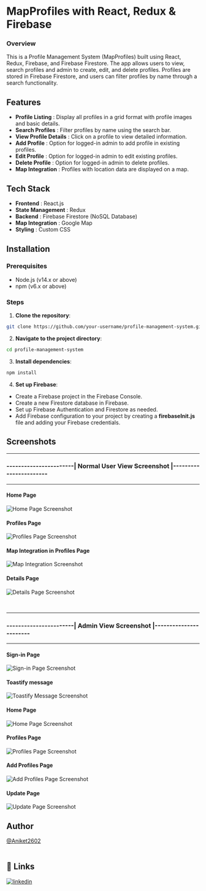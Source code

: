 # MapProfiles with React, Redux & Firebase

### Overview

This is a Profile Management System (MapProfiles) built using React, Redux, Firebase, and Firebase Firestore. The app allows users to view, search profiles and admin to create, edit, and delete profiles. Profiles are stored in Firebase Firestore, and users can filter profiles by name through a search functionality.

## Features

- **Profile Listing** : Display all profiles in a grid format with profile images and basic details.
- **Search Profiles** : Filter profiles by name using the search bar.
- **View Profile Details** : Click on a profile to view detailed information.
- **Add Profile** : Option for logged-in admin to add profile in existing profiles.
- **Edit Profile** : Option for logged-in admin to edit existing profiles.
- **Delete Profile** : Option for logged-in admin to delete profiles.
- **Map Integration** : Profiles with location data are displayed on a map.

## Tech Stack

- **Frontend** : React.js
- **State Management** : Redux
- **Backend** : Firebase Firestore (NoSQL Database)
- **Map Integration** : Google Map
- **Styling** : Custom CSS

## Installation

### Prerequisites

- Node.js (v14.x or above)
- npm (v6.x or above)

### Steps

1. **Clone the repository**:

```bash
git clone https://github.com/your-username/profile-management-system.git
```

2. **Navigate to the project directory**:

```bash
cd profile-management-system
```

3. **Install dependencies**:

```bash
npm install
```

4. **Set up Firebase**:

- Create a Firebase project in the Firebase Console.
- Create a new Firestore database in Firebase.
- Set up Firebase Authentication and Firestore as needed.
- Add Firebase configuration to your project by creating a **firebaseInit.js** file and adding your Firebase credentials.

## Screenshots

<hr />

### -----------------------| Normal User View Screenshot |-----------------------

<hr />

#### Home Page

![Home Page Screenshot](https://github.com/Aniket2602/map-profiles/blob/master/screenshots/user/Home%20Page.png?raw=true)

#### Profiles Page

![Profiles Page Screenshot](https://github.com/Aniket2602/map-profiles/blob/master/screenshots/user/Profiles%20Page.png?raw=true)

#### Map Integration in Profiles Page

![Map Integration Screenshot](https://github.com/Aniket2602/map-profiles/blob/master/screenshots/user/Map%20Integration.png?raw=true)

#### Details Page

![Details Page Screenshot](https://github.com/Aniket2602/map-profiles/blob/master/screenshots/user/Details%20Page.png?raw=true)

<br>
<hr />

### -----------------------| Admin View Screenshot |-----------------------

<hr />

#### Sign-in Page

![Sign-in Page Screenshot](https://github.com/Aniket2602/map-profiles/blob/master/screenshots/admin/Sign-in%20Page.png?raw=true)

#### Toastify message

![Toastify Message Screenshot](https://github.com/Aniket2602/map-profiles/blob/master/screenshots/admin/Toastify%20Message.png?raw=true)

#### Home Page

![Home Page Screenshot](https://github.com/Aniket2602/map-profiles/blob/master/screenshots/admin/Home%20Page.png?raw=true)

#### Profiles Page

![Profiles Page Screenshot](https://github.com/Aniket2602/map-profiles/blob/master/screenshots/admin/Profiles%20Page.png?raw=true)

#### Add Profiles Page

![Add Profiles Page Screenshot](https://github.com/Aniket2602/map-profiles/blob/master/screenshots/admin/Add%20Profile%20Page.png?raw=true)

#### Update Page

![Update Page Screenshot](https://github.com/Aniket2602/map-profiles/blob/master/screenshots/admin/Update%20Profile%20Page.png?raw=true)

## Author

[@Aniket2602](https://github.com/Aniket2602)
<br>
<br>

## 🔗 Links

[![linkedin](https://img.shields.io/badge/linkedin-0A66C2?style=for-the-badge&logo=linkedin&logoColor=white)](https://www.linkedin.com/in/aniket-sangale/)
